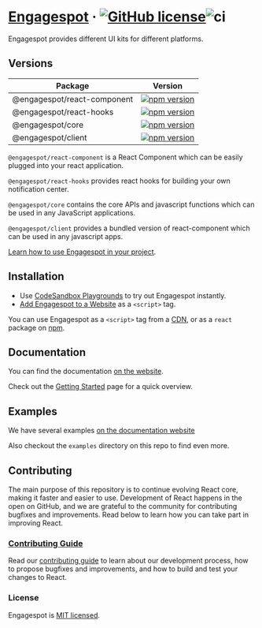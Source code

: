 # [Engagespot](https://engagespot.co/) &middot; [![GitHub license](https://img.shields.io/badge/license-MIT-blue.svg)](https://github.com/Engagespot/engagespot/blob/master/LICENCE)![ci](https://github.com/Engagespot/engagespot/actions/workflows/ci.yml/badge.svg)

Engagespot provides different UI kits for different platforms.

## Versions

| Package                     | Version                                                                                                                                              |
| --------------------------- | ---------------------------------------------------------------------------------------------------------------------------------------------------- |
| @engagespot/react-component | [![npm version](https://img.shields.io/npm/v/@engagespot/react-component.svg?style=flat)](https://www.npmjs.com/package/@engagespot/react-component) |
| @engagespot/react-hooks     | [![npm version](https://img.shields.io/npm/v/@engagespot/react-hooks.svg?style=flat)](https://www.npmjs.com/package/@engagespot/react-hooks)         |
| @engagespot/core            | [![npm version](https://img.shields.io/npm/v/@engagespot/core.svg?style=flat)](https://www.npmjs.com/package/@engagespot/core)                       |
| @engagespot/client          | [![npm version](https://img.shields.io/npm/v/@engagespot/client.svg?style=flat)](https://www.npmjs.com/package/@engagespot/client)                   |

`@engagespot/react-component` is a React Component which can be easily plugged into your react application.

`@engagespot/react-hooks` provides react hooks for building your own notification center.

`@engagespot/core` contains the core APIs and javascript functions which can be used in any JavaScript applications.

`@engagespot/client` provides a bundled version of react-component which can be used in any javascript apps.

[Learn how to use Engagespot in your project](https://documentation.engagespot.co/docs/introduction/getting-started).

## Installation

- Use [CodeSandbox Playgrounds](https://documentation.engagespot.co/docs/playgrounds/react-component) to try out Engagespot instantly.
- [Add Engagespot to a Website](https://documentation.engagespot.co/docs/javascript-guide/using-javascript-ui-kit) as a `<script>` tag.

You can use Engagespot as a `<script>` tag from a [CDN](https://documentation.engagespot.co/docs/javascript-guide/using-javascript-ui-kit), or as a `react` package on [npm](https://www.npmjs.com/package/@engagespot/react-component).

## Documentation

You can find the documentation [on the website](https://documentation.engagespot.co/).

Check out the [Getting Started](https://documentation.engagespot.co/docs/introduction/getting-started) page for a quick overview.

## Examples

We have several examples [on the documentation website](https://documentation.engagespot.co/docs/learn-by-examples/)

Also checkout the `examples` directory on this repo to find even more.

## Contributing

The main purpose of this repository is to continue evolving React core, making it faster and easier to use. Development of React happens in the open on GitHub, and we are grateful to the community for contributing bugfixes and improvements. Read below to learn how you can take part in improving React.

### [Contributing Guide](https://github.com/Engagespot/engagespot/blob/master/CONTRIBUTING.md)

Read our [contributing guide](https://github.com/Engagespot/engagespot/blob/master/CONTRIBUTING.md) to learn about our development process, how to propose bugfixes and improvements, and how to build and test your changes to React.

### License

Engagespot is [MIT licensed](./LICENSE).
